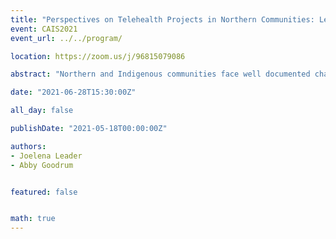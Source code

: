 ```yaml
---
title: "Perspectives on Telehealth Projects in Northern Communities: Lessons Learned for Decolonized Participatory Design and Assessment"
event: CAIS2021
event_url: ../../program/

location: https://zoom.us/j/96815079086

abstract: "Northern and Indigenous communities face well documented challenges to accessing services and are impeded by significant infrastructure and technological limitations prompting the urgency to adopt innovative approaches to overcome these barriers. Telehealth – the means of accessing healthcare services and information across distance – promises to augment services to address access issues, yet notable utilization and structural constraints remain. Drawing on a recent community-based study capturing the perspectives from four Northern Saskatchewan communities on telehealth utilization, this paper draws attention to the importance of community collaborations as crucial to better decision-making and pathways forward. Specifically, this work identifies the need for decolonized participatory design (PD) and participatory technology assessment models that consider broader socio-cultural and technical factors to inform Indigenous technology design, adoption, and assessment for long-term community benefit. Further, to this is the need for community driven approaches and engagement through knowledge mobilization strategies that could better inform future community development."

date: "2021-06-28T15:30:00Z"

all_day: false

publishDate: "2021-05-18T00:00:00Z"

authors:
- Joelena Leader
- Abby Goodrum


featured: false


math: true
---
```

